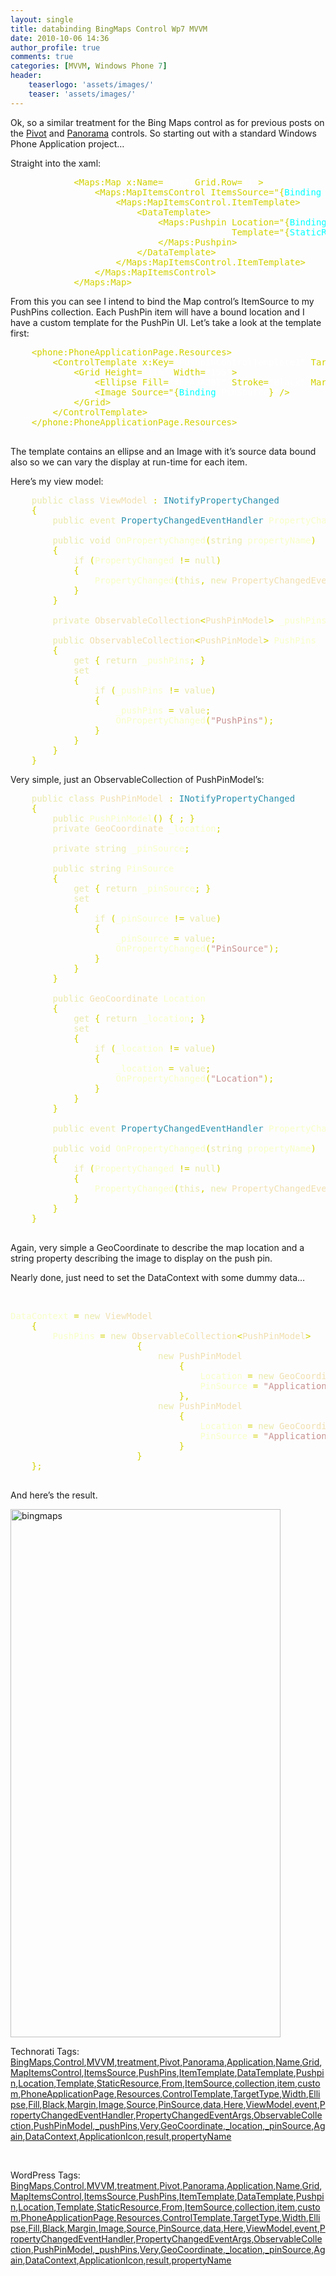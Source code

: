 ```yaml
---
layout: single
title: databinding BingMaps Control Wp7 MVVM
date: 2010-10-06 14:36
author_profile: true
comments: true
categories: [MVVM, Windows Phone 7]
header:
    teaserlogo: 'assets/images/'
    teaser: 'assets/images/'
---
```

<p>Ok, so a similar treatment for the Bing Maps control as for previous posts on the <a href="http://babaandthepigman.wordpress.com/2010/09/20/data-binding-pivot-control-wp7-mvvm/" target="_blank">Pivot</a> and <a href="http://babaandthepigman.wordpress.com/2010/09/25/data-binding-panorama-control-wp7-mvvm/" target="_blank">Panorama</a> controls. So starting out with a standard Windows Phone Application project…</p>  <p>Straight into the xaml:</p>  <pre class="code">            <span style="color:#d2d200;">&lt;Maps:Map x:Name=</span><span style="color:white;">&quot;map&quot; </span><span style="color:#d2d200;">Grid.Row=</span><span style="color:white;">&quot;1&quot;</span><span style="color:#d2d200;">&gt;
                &lt;Maps:MapItemsControl ItemsSource=&quot;{</span><span style="color:cyan;">Binding </span><span style="color:white;">PushPins</span><span style="color:#d2d200;">}</span><span style="color:white;">&quot;</span><span style="color:#d2d200;">&gt;
                    &lt;Maps:MapItemsControl.ItemTemplate&gt;
                        &lt;DataTemplate&gt;
                            &lt;Maps:Pushpin Location=&quot;{</span><span style="color:cyan;">Binding </span><span style="color:white;">Location</span><span style="color:#d2d200;">}</span><span style="color:white;">&quot; 
                                          </span><span style="color:#d2d200;">Template=&quot;{</span><span style="color:cyan;">StaticResource </span><span style="color:white;">PushpinControlTemplate1</span><span style="color:#d2d200;">}</span><span style="color:white;">&quot;</span><span style="color:#d2d200;">&gt;
                            &lt;/Maps:Pushpin&gt;
                        &lt;/DataTemplate&gt;
                    &lt;/Maps:MapItemsControl.ItemTemplate&gt;
                &lt;/Maps:MapItemsControl&gt;
            &lt;/Maps:Map&gt;
</span></pre>

<p>From this you can see I intend to bind the Map control’s ItemSource to my PushPins collection. Each PushPin item will have a bound location and I have a custom template for the PushPin UI. Let’s take a look at the template first:</p>

<pre class="code">    <span style="color:#d2d200;">&lt;phone:PhoneApplicationPage.Resources&gt;
        &lt;ControlTemplate x:Key=</span><span style="color:white;">&quot;PushpinControlTemplate1&quot; </span><span style="color:#d2d200;">TargetType=</span><span style="color:white;">&quot;Maps:Pushpin&quot;</span><span style="color:#d2d200;">&gt;
            &lt;Grid Height=</span><span style="color:white;">&quot;116&quot; </span><span style="color:#d2d200;">Width=</span><span style="color:white;">&quot;155&quot;</span><span style="color:#d2d200;">&gt;
                &lt;Ellipse Fill=</span><span style="color:white;">&quot;#FFA3A3BE&quot; </span><span style="color:#d2d200;">Stroke=</span><span style="color:white;">&quot;Black&quot; </span><span style="color:#d2d200;">Margin=</span><span style="color:white;">&quot;0&quot;</span><span style="color:#d2d200;">/&gt;
                &lt;Image Source=&quot;{</span><span style="color:cyan;">Binding </span><span style="color:white;">PinSource</span><span style="color:#d2d200;">}</span><span style="color:white;">&quot;</span><span style="color:#d2d200;">/&gt;
            &lt;/Grid&gt;
        &lt;/ControlTemplate&gt;
    &lt;/phone:PhoneApplicationPage.Resources&gt;
</span><span style="color:#d2d200;">
</span></pre>

<p>The template contains an ellipse and an Image with it’s source data bound also so we can vary the display at run-time for each item.</p>

<p>Here’s my view model:</p>

<pre class="code">    <span style="color:#eaeaac;">public class </span><span style="color:#f0dfaf;">ViewModel </span><span style="color:#d2d200;">: </span><span style="color:#2b91af;">INotifyPropertyChanged
    </span><span style="color:#d2d200;">{
        </span><span style="color:#eaeaac;">public event </span><span style="color:#2b91af;">PropertyChangedEventHandler </span><span style="color:#f8ffc6;">PropertyChanged</span><span style="color:#d2d200;">;

        </span><span style="color:#eaeaac;">public void </span><span style="color:#f8ffc6;">OnPropertyChanged</span><span style="color:#d2d200;">(</span><span style="color:#eaeaac;">string </span><span style="color:#f8ffc6;">propertyName</span><span style="color:#d2d200;">)
        {
            </span><span style="color:#eaeaac;">if </span><span style="color:#d2d200;">(</span><span style="color:#f8ffc6;">PropertyChanged </span><span style="color:#d2d200;">!= </span><span style="color:#eaeaac;">null</span><span style="color:#d2d200;">)
            {
                </span><span style="color:#f8ffc6;">PropertyChanged</span><span style="color:#d2d200;">(</span><span style="color:#eaeaac;">this</span><span style="color:#d2d200;">, </span><span style="color:#eaeaac;">new </span><span style="color:#f0dfaf;">PropertyChangedEventArgs</span><span style="color:#d2d200;">(</span><span style="color:#f8ffc6;">propertyName</span><span style="color:#d2d200;">));
            }
        }

        </span><span style="color:#eaeaac;">private </span><span style="color:#f0dfaf;">ObservableCollection</span><span style="color:#d2d200;">&lt;</span><span style="color:#f0dfaf;">PushPinModel</span><span style="color:#d2d200;">&gt; </span><span style="color:#f8ffc6;">_pushPins</span><span style="color:#d2d200;">;

        </span><span style="color:#eaeaac;">public </span><span style="color:#f0dfaf;">ObservableCollection</span><span style="color:#d2d200;">&lt;</span><span style="color:#f0dfaf;">PushPinModel</span><span style="color:#d2d200;">&gt; </span><span style="color:#f8ffc6;">PushPins
        </span><span style="color:#d2d200;">{
            </span><span style="color:#eaeaac;">get </span><span style="color:#d2d200;">{ </span><span style="color:#eaeaac;">return </span><span style="color:#f8ffc6;">_pushPins</span><span style="color:#d2d200;">; }
            </span><span style="color:#eaeaac;">set
            </span><span style="color:#d2d200;">{
                </span><span style="color:#eaeaac;">if </span><span style="color:#d2d200;">(</span><span style="color:#f8ffc6;">_pushPins </span><span style="color:#d2d200;">!= </span><span style="color:#eaeaac;">value</span><span style="color:#d2d200;">)
                {
                    </span><span style="color:#f8ffc6;">_pushPins </span><span style="color:#d2d200;">= </span><span style="color:#eaeaac;">value</span><span style="color:#d2d200;">;
                    </span><span style="color:#f8ffc6;">OnPropertyChanged</span><span style="color:#d2d200;">(</span><span style="color:#c89191;">&quot;PushPins&quot;</span><span style="color:#d2d200;">);
                }
            }
        }
    }</span></pre>

<p>Very simple, just an ObservableCollection of PushPinModel’s:</p>

<pre class="code">    <span style="color:#eaeaac;">public class </span><span style="color:#f0dfaf;">PushPinModel </span><span style="color:#d2d200;">: </span><span style="color:#2b91af;">INotifyPropertyChanged
    </span><span style="color:#d2d200;">{
        </span><span style="color:#eaeaac;">public </span><span style="color:#f8ffc6;">PushPinModel</span><span style="color:#d2d200;">() { ; }
        </span><span style="color:#eaeaac;">private </span><span style="color:#f0dfaf;">GeoCoordinate </span><span style="color:#f8ffc6;">_location</span><span style="color:#d2d200;">;

        </span><span style="color:#eaeaac;">private string </span><span style="color:#f8ffc6;">_pinSource</span><span style="color:#d2d200;">;

        </span><span style="color:#eaeaac;">public string </span><span style="color:#f8ffc6;">PinSource
        </span><span style="color:#d2d200;">{
            </span><span style="color:#eaeaac;">get </span><span style="color:#d2d200;">{ </span><span style="color:#eaeaac;">return </span><span style="color:#f8ffc6;">_pinSource</span><span style="color:#d2d200;">; }
            </span><span style="color:#eaeaac;">set
            </span><span style="color:#d2d200;">{
                </span><span style="color:#eaeaac;">if </span><span style="color:#d2d200;">(</span><span style="color:#f8ffc6;">_pinSource </span><span style="color:#d2d200;">!= </span><span style="color:#eaeaac;">value</span><span style="color:#d2d200;">)
                {
                    </span><span style="color:#f8ffc6;">_pinSource </span><span style="color:#d2d200;">= </span><span style="color:#eaeaac;">value</span><span style="color:#d2d200;">;
                    </span><span style="color:#f8ffc6;">OnPropertyChanged</span><span style="color:#d2d200;">(</span><span style="color:#c89191;">&quot;PinSource&quot;</span><span style="color:#d2d200;">);
                }
            }
        }

        </span><span style="color:#eaeaac;">public </span><span style="color:#f0dfaf;">GeoCoordinate </span><span style="color:#f8ffc6;">Location
        </span><span style="color:#d2d200;">{
            </span><span style="color:#eaeaac;">get </span><span style="color:#d2d200;">{ </span><span style="color:#eaeaac;">return </span><span style="color:#f8ffc6;">_location</span><span style="color:#d2d200;">; }
            </span><span style="color:#eaeaac;">set
            </span><span style="color:#d2d200;">{
                </span><span style="color:#eaeaac;">if </span><span style="color:#d2d200;">(</span><span style="color:#f8ffc6;">_location </span><span style="color:#d2d200;">!= </span><span style="color:#eaeaac;">value</span><span style="color:#d2d200;">)
                {
                    </span><span style="color:#f8ffc6;">_location </span><span style="color:#d2d200;">= </span><span style="color:#eaeaac;">value</span><span style="color:#d2d200;">;
                    </span><span style="color:#f8ffc6;">OnPropertyChanged</span><span style="color:#d2d200;">(</span><span style="color:#c89191;">&quot;Location&quot;</span><span style="color:#d2d200;">);
                }
            }
        }

        </span><span style="color:#eaeaac;">public event </span><span style="color:#2b91af;">PropertyChangedEventHandler </span><span style="color:#f8ffc6;">PropertyChanged</span><span style="color:#d2d200;">;

        </span><span style="color:#eaeaac;">public void </span><span style="color:#f8ffc6;">OnPropertyChanged</span><span style="color:#d2d200;">(</span><span style="color:#eaeaac;">string </span><span style="color:#f8ffc6;">propertyName</span><span style="color:#d2d200;">)
        {
            </span><span style="color:#eaeaac;">if </span><span style="color:#d2d200;">(</span><span style="color:#f8ffc6;">PropertyChanged </span><span style="color:#d2d200;">!= </span><span style="color:#eaeaac;">null</span><span style="color:#d2d200;">)
            {
                </span><span style="color:#f8ffc6;">PropertyChanged</span><span style="color:#d2d200;">(</span><span style="color:#eaeaac;">this</span><span style="color:#d2d200;">, </span><span style="color:#eaeaac;">new </span><span style="color:#f0dfaf;">PropertyChangedEventArgs</span><span style="color:#d2d200;">(</span><span style="color:#f8ffc6;">propertyName</span><span style="color:#d2d200;">));
            }
        }
    }
</span><span style="color:#d2d200;">
</span></pre>

<p>Again, very simple a GeoCoordinate to describe the map location and a string property describing the image to display on the push pin.</p>

<p>Nearly done, just need to set the DataContext with some dummy data…</p>

<p>&#160;</p>

<pre class="code"><span style="color:#f8ffc6;">DataContext </span><span style="color:#d2d200;">= </span><span style="color:#eaeaac;">new </span><span style="color:#f0dfaf;">ViewModel
    </span><span style="color:#d2d200;">{
        </span><span style="color:#f8ffc6;">PushPins </span><span style="color:#d2d200;">= </span><span style="color:#eaeaac;">new </span><span style="color:#f0dfaf;">ObservableCollection</span><span style="color:#d2d200;">&lt;</span><span style="color:#f0dfaf;">PushPinModel</span><span style="color:#d2d200;">&gt;
                        {
                            </span><span style="color:#eaeaac;">new </span><span style="color:#f0dfaf;">PushPinModel
                                </span><span style="color:#d2d200;">{
                                    </span><span style="color:#f8ffc6;">Location </span><span style="color:#d2d200;">= </span><span style="color:#eaeaac;">new </span><span style="color:#f0dfaf;">GeoCoordinate</span><span style="color:#d2d200;">(</span><span style="color:#8acccf;">51.569593</span><span style="color:#d2d200;">, </span><span style="color:#8acccf;">10.103504</span><span style="color:#d2d200;">),
                                    </span><span style="color:#f8ffc6;">PinSource </span><span style="color:#d2d200;">= </span><span style="color:#c89191;">&quot;ApplicationIcon.png&quot;
                                </span><span style="color:#d2d200;">},
                            </span><span style="color:#eaeaac;">new </span><span style="color:#f0dfaf;">PushPinModel
                                </span><span style="color:#d2d200;">{
                                    </span><span style="color:#f8ffc6;">Location </span><span style="color:#d2d200;">= </span><span style="color:#eaeaac;">new </span><span style="color:#f0dfaf;">GeoCoordinate</span><span style="color:#d2d200;">(-</span><span style="color:#8acccf;">45.569593</span><span style="color:#d2d200;">, </span><span style="color:#8acccf;">1.103504</span><span style="color:#d2d200;">),
                                    </span><span style="color:#f8ffc6;">PinSource </span><span style="color:#d2d200;">= </span><span style="color:#c89191;">&quot;ApplicationIcon.png&quot;
                                </span><span style="color:#d2d200;">}
                        }
    };
</span><span style="color:#d2d200;">
</span></pre>

<p>And here’s the result.</p>

<p><a href="http://peted.azurewebsites.net/wp-content/uploads/2010/10/bingmaps.png"><img style="background-image:none;border-bottom:0;border-left:0;padding-left:0;padding-right:0;display:block;float:none;border-top:0;border-right:0;padding-top:0;" title="bingmaps" border="0" alt="bingmaps" src="http://peted.azurewebsites.net/wp-content/uploads/2010/10/bingmaps_thumb.png" width="432" height="845" /></a></p>


Technorati Tags: <a href="http://technorati.com/tags/BingMaps" rel="tag">BingMaps</a>,<a href="http://technorati.com/tags/Control" rel="tag">Control</a>,<a href="http://technorati.com/tags/MVVM" rel="tag">MVVM</a>,<a href="http://technorati.com/tags/treatment" rel="tag">treatment</a>,<a href="http://technorati.com/tags/Pivot" rel="tag">Pivot</a>,<a href="http://technorati.com/tags/Panorama" rel="tag">Panorama</a>,<a href="http://technorati.com/tags/Application" rel="tag">Application</a>,<a href="http://technorati.com/tags/Name" rel="tag">Name</a>,<a href="http://technorati.com/tags/Grid" rel="tag">Grid</a>,<a href="http://technorati.com/tags/MapItemsControl" rel="tag">MapItemsControl</a>,<a href="http://technorati.com/tags/ItemsSource" rel="tag">ItemsSource</a>,<a href="http://technorati.com/tags/PushPins" rel="tag">PushPins</a>,<a href="http://technorati.com/tags/ItemTemplate" rel="tag">ItemTemplate</a>,<a href="http://technorati.com/tags/DataTemplate" rel="tag">DataTemplate</a>,<a href="http://technorati.com/tags/Pushpin" rel="tag">Pushpin</a>,<a href="http://technorati.com/tags/Location" rel="tag">Location</a>,<a href="http://technorati.com/tags/Template" rel="tag">Template</a>,<a href="http://technorati.com/tags/StaticResource" rel="tag">StaticResource</a>,<a href="http://technorati.com/tags/From" rel="tag">From</a>,<a href="http://technorati.com/tags/ItemSource" rel="tag">ItemSource</a>,<a href="http://technorati.com/tags/collection" rel="tag">collection</a>,<a href="http://technorati.com/tags/item" rel="tag">item</a>,<a href="http://technorati.com/tags/custom" rel="tag">custom</a>,<a href="http://technorati.com/tags/PhoneApplicationPage" rel="tag">PhoneApplicationPage</a>,<a href="http://technorati.com/tags/Resources" rel="tag">Resources</a>,<a href="http://technorati.com/tags/ControlTemplate" rel="tag">ControlTemplate</a>,<a href="http://technorati.com/tags/TargetType" rel="tag">TargetType</a>,<a href="http://technorati.com/tags/Width" rel="tag">Width</a>,<a href="http://technorati.com/tags/Ellipse" rel="tag">Ellipse</a>,<a href="http://technorati.com/tags/Fill" rel="tag">Fill</a>,<a href="http://technorati.com/tags/Black" rel="tag">Black</a>,<a href="http://technorati.com/tags/Margin" rel="tag">Margin</a>,<a href="http://technorati.com/tags/Image" rel="tag">Image</a>,<a href="http://technorati.com/tags/Source" rel="tag">Source</a>,<a href="http://technorati.com/tags/PinSource" rel="tag">PinSource</a>,<a href="http://technorati.com/tags/data" rel="tag">data</a>,<a href="http://technorati.com/tags/Here" rel="tag">Here</a>,<a href="http://technorati.com/tags/ViewModel" rel="tag">ViewModel</a>,<a href="http://technorati.com/tags/event" rel="tag">event</a>,<a href="http://technorati.com/tags/PropertyChangedEventHandler" rel="tag">PropertyChangedEventHandler</a>,<a href="http://technorati.com/tags/PropertyChangedEventArgs" rel="tag">PropertyChangedEventArgs</a>,<a href="http://technorati.com/tags/ObservableCollection" rel="tag">ObservableCollection</a>,<a href="http://technorati.com/tags/PushPinModel" rel="tag">PushPinModel</a>,<a href="http://technorati.com/tags/_pushPins" rel="tag">_pushPins</a>,<a href="http://technorati.com/tags/Very" rel="tag">Very</a>,<a href="http://technorati.com/tags/GeoCoordinate" rel="tag">GeoCoordinate</a>,<a href="http://technorati.com/tags/_location" rel="tag">_location</a>,<a href="http://technorati.com/tags/_pinSource" rel="tag">_pinSource</a>,<a href="http://technorati.com/tags/Again" rel="tag">Again</a>,<a href="http://technorati.com/tags/DataContext" rel="tag">DataContext</a>,<a href="http://technorati.com/tags/ApplicationIcon" rel="tag">ApplicationIcon</a>,<a href="http://technorati.com/tags/result" rel="tag">result</a>,<a href="http://technorati.com/tags/propertyName" rel="tag">propertyName</a>

<br />


WordPress Tags: <a href="http://wordpress.com/tag/BingMaps" rel="Tag">BingMaps</a>,<a href="http://wordpress.com/tag/Control" rel="Tag">Control</a>,<a href="http://wordpress.com/tag/MVVM" rel="Tag">MVVM</a>,<a href="http://wordpress.com/tag/treatment" rel="Tag">treatment</a>,<a href="http://wordpress.com/tag/Pivot" rel="Tag">Pivot</a>,<a href="http://wordpress.com/tag/Panorama" rel="Tag">Panorama</a>,<a href="http://wordpress.com/tag/Application" rel="Tag">Application</a>,<a href="http://wordpress.com/tag/Name" rel="Tag">Name</a>,<a href="http://wordpress.com/tag/Grid" rel="Tag">Grid</a>,<a href="http://wordpress.com/tag/MapItemsControl" rel="Tag">MapItemsControl</a>,<a href="http://wordpress.com/tag/ItemsSource" rel="Tag">ItemsSource</a>,<a href="http://wordpress.com/tag/PushPins" rel="Tag">PushPins</a>,<a href="http://wordpress.com/tag/ItemTemplate" rel="Tag">ItemTemplate</a>,<a href="http://wordpress.com/tag/DataTemplate" rel="Tag">DataTemplate</a>,<a href="http://wordpress.com/tag/Pushpin" rel="Tag">Pushpin</a>,<a href="http://wordpress.com/tag/Location" rel="Tag">Location</a>,<a href="http://wordpress.com/tag/Template" rel="Tag">Template</a>,<a href="http://wordpress.com/tag/StaticResource" rel="Tag">StaticResource</a>,<a href="http://wordpress.com/tag/From" rel="Tag">From</a>,<a href="http://wordpress.com/tag/ItemSource" rel="Tag">ItemSource</a>,<a href="http://wordpress.com/tag/collection" rel="Tag">collection</a>,<a href="http://wordpress.com/tag/item" rel="Tag">item</a>,<a href="http://wordpress.com/tag/custom" rel="Tag">custom</a>,<a href="http://wordpress.com/tag/PhoneApplicationPage" rel="Tag">PhoneApplicationPage</a>,<a href="http://wordpress.com/tag/Resources" rel="Tag">Resources</a>,<a href="http://wordpress.com/tag/ControlTemplate" rel="Tag">ControlTemplate</a>,<a href="http://wordpress.com/tag/TargetType" rel="Tag">TargetType</a>,<a href="http://wordpress.com/tag/Width" rel="Tag">Width</a>,<a href="http://wordpress.com/tag/Ellipse" rel="Tag">Ellipse</a>,<a href="http://wordpress.com/tag/Fill" rel="Tag">Fill</a>,<a href="http://wordpress.com/tag/Black" rel="Tag">Black</a>,<a href="http://wordpress.com/tag/Margin" rel="Tag">Margin</a>,<a href="http://wordpress.com/tag/Image" rel="Tag">Image</a>,<a href="http://wordpress.com/tag/Source" rel="Tag">Source</a>,<a href="http://wordpress.com/tag/PinSource" rel="Tag">PinSource</a>,<a href="http://wordpress.com/tag/data" rel="Tag">data</a>,<a href="http://wordpress.com/tag/Here" rel="Tag">Here</a>,<a href="http://wordpress.com/tag/ViewModel" rel="Tag">ViewModel</a>,<a href="http://wordpress.com/tag/event" rel="Tag">event</a>,<a href="http://wordpress.com/tag/PropertyChangedEventHandler" rel="Tag">PropertyChangedEventHandler</a>,<a href="http://wordpress.com/tag/PropertyChangedEventArgs" rel="Tag">PropertyChangedEventArgs</a>,<a href="http://wordpress.com/tag/ObservableCollection" rel="Tag">ObservableCollection</a>,<a href="http://wordpress.com/tag/PushPinModel" rel="Tag">PushPinModel</a>,<a href="http://wordpress.com/tag/_pushPins" rel="Tag">_pushPins</a>,<a href="http://wordpress.com/tag/Very" rel="Tag">Very</a>,<a href="http://wordpress.com/tag/GeoCoordinate" rel="Tag">GeoCoordinate</a>,<a href="http://wordpress.com/tag/_location" rel="Tag">_location</a>,<a href="http://wordpress.com/tag/_pinSource" rel="Tag">_pinSource</a>,<a href="http://wordpress.com/tag/Again" rel="Tag">Again</a>,<a href="http://wordpress.com/tag/DataContext" rel="Tag">DataContext</a>,<a href="http://wordpress.com/tag/ApplicationIcon" rel="Tag">ApplicationIcon</a>,<a href="http://wordpress.com/tag/result" rel="Tag">result</a>,<a href="http://wordpress.com/tag/propertyName" rel="Tag">propertyName</a>
